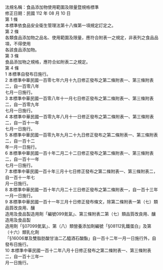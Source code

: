 法規名稱：食品添加物使用範圍及限量暨規格標準  
修正日期：民國 112 年 08 月 10 日  
第 1 條  
本標準依食品安全衛生管理法第十八條第一項規定訂定之。  
第 2 條  
各類食品添加物之品名、使用範圍及限量，應符合附表一之規定，非表列之食品品項，不得使用  
各該食品添加物。  
第 3 條  
食品添加物之規格，應符合如附表二之規定。  
第 4 條  
1 本標準自發布日施行。  
2 本標準中華民國一百零七年六月十九日修正發布之第二條附表一、第三條附表二，自一百零八年  
七月一日施行。  
3 本標準中華民國一百零八年十一月七日修正發布之第二條附表一、第三條附表二，自一百零九年  
七月一日施行。  
4 本標準中華民國一百零九年八月十一日修正發布之第二條附表一、第三條附表二，自一百十一年  
七月一日施行。  
5 本標準中華民國一百零九年九月二十九日修正發布之第二條附表一、第三條附表二，自一百十二  
年一月一日施行。  
6 本標準中華民國一百十年二月二十二日修正發布之第二條附表一、第三條附表二，自一百十一年  
七月一日施行。  
7 本標準中華民國一百十年三月十七日修正發布之第二條附表一、第三條附表二，自一百十一年七  
月一日施行。  
8 本標準中華民國一百十年六月二十三日修正發布之第二條附表一，自一百十三年一月一日施行。  
9 本標準中華民國一百十一年三月十日修正發布條文，除第二條附表一第（七）類品質改良用、釀  
造用及食品製造用劑「編號099氮氣」、第三條附表二第（七）類品質改良用、釀造用及食品製  
造用劑「§07099氮氣」、第（八）類營養添加劑編號「§08112乳鐵蛋白」及第（十六）類乳化劑  
「§16006單及雙脂肪酸甘油二乙醯酒石酸酯」自一百十二年一月一日施行外，自發布日施行。  
10 本標準中華民國一百十二年八月十日修正發布之第二條附表一、第三條附表二，自一百十三年一  
月一日施行。  


